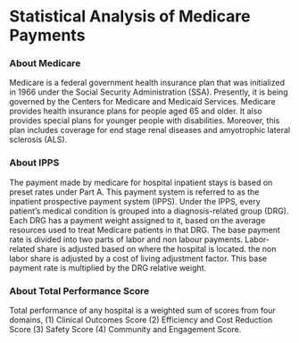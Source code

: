 # Statistical Analysis of Medicare Payments
### About Medicare
Medicare is a federal government health insurance plan that was initialized in 1966 under the Social Security Administration (SSA). Presently, it is being governed by the Centers for Medicare and Medicaid Services. Medicare provides health insurance plans for people aged 65 and older. It also provides special plans for younger people with disabilities. Moreover, this plan includes coverage for end stage renal diseases and amyotrophic lateral sclerosis (ALS).
### About IPPS 
The payment made by medicare for hospital inpatient stays is based on preset rates under Part A. ​This payment system is referred to as the inpatient prospective payment system (IPPS). Under the IPPS, every patient’s medical condition is grouped into a diagnosis-related group (DRG). Each DRG has a payment weight assigned to it, based on the average resources used to treat Medicare patients in that DRG. The base payment rate is divided into two parts of labor and non labour payments. Labor-related share is adjusted based on where the hospital is located. the non labor share is adjusted by a cost of living adjustment factor. This base payment rate is multiplied by the DRG relative weight.
### About Total Performance Score
Total performance of any hospital is a weighted sum of scores from four domains,
(1) Clinical Outcomes Score
(2) Efficiency and Cost Reduction Score 
(3) Safety Score
(4) Community and Engagement Score.
